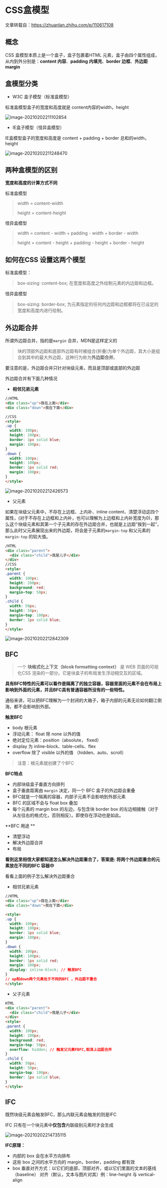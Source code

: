 # CSS盒模型

文章转载自：https://zhuanlan.zhihu.com/p/110617108

## 概念

CSS 盒模型本质上是一个盒子，盒子包裹着HTML 元素，盒子由四个属性组成，从内到外分别是：**content 内容**、**padding 内填充**、**border 边框**、**外边距 margin**



## 盒模型分类

- W3C 盒子模型（标准盒模型）

标准盒模型盒子的宽度和高度就是 content内容的width，height

![image-20210202211102854](../../.vuepress/public/image/css/image-20210202211102854.png)



- IE盒子模型（怪异盒模型）

IE盒模型盒子的宽度和高度是 content + padding + border 总和的width，height

![image-20210202211248470](../../.vuepress/public/image/css/image-20210202211248470.png)



## 两种盒模型的区别

<b>宽度和高度的计算方式不同</b>

标准盒模型

> width = content-width
>
> height = content-height

怪异盒模型

> width = content - width + padding - width + border - width
>
> height = content - height + padding - height + border - height



## 如何在CSS 设置这两个模型

标准盒模型：

> box-sizing:  content-box; 在宽度和高度之外绘制元素的内边距和边框。

怪异盒模型

> box-sizing:  border-box;  为元素指定的任何内边距和边框都将在已设定的宽度和高度内进行绘制。



## 外边距合并

所谓外边距合并，指的是`margin` 合并，MDN是这样定义的

> 块的顶部外边距和底部外边距有时被组合(折叠)为单个外边距，其大小是组合到其中的最大外边距，这种行为称为**外边距合并**。

要注意的是，外边距合并只针对块级元素，而且是顶部或底部的外边距

外边距合并有下面几种情况

-  **相邻兄弟元素**

```html
//HTML
<div class="up">我在上面</div>
<div class="down">我在下面</div>

//CSS
<style>
.up {
  width: 100px;
  height: 100px;
  border: 1px solid blue;
  margin: 100px;
}
.down {
  width: 100px;
  height: 100px;
  border: 1px solid red;
  margin: 100px;
}
</style>
```

![image-20210202212426573](../../.vuepress/public/image/css/image-20210202212426573.png)

- 父元素

如果在块级父元素中，不存在上边框、上内补、inline content、清楚浮动这四个属性，(对于不存在上边框和上内补，也可以理解为上边框和上内补宽度为0)，那么这个块级元素和其第一个子元素的存在外边距合并，也就是上边距”挨到一起“，那么此时父元素展现出来的外边距，将会是子元素的`margin-top` 和父元素的`margin-top` 的较大值。

```html
/HTML
<div class="parent">
  <div class="child">我是儿子</div>
</div>
//CSS
<style>
.parent {
  width: 100px;
  height: 200px;
  background: red;
  margin-top: 50px;
}
.child {
  width: 50px;
  height: 50px;
  margin-top: 100px;
  border: 1px solid blue;
}
</style>
```

![image-20210202212842309](../../.vuepress/public/image/css/image-20210202212842309.png)

## BFC

> 一个 **块格式化上下文（blcok formatting context）** 是 WEB 页面的可视化CSS 渲染的一部分。它是块盒子的布局发生浮动相交互的区域。

**具有BFC特性的元素可以看作是隔离了的独立容器，容器里面的元素不会在布局上影响到外面的元素，并且BFC具有普通容器所没有的一些特性。**

通俗来讲，可以把BFC理解为一个封闭的大箱子，箱子内部的元素无论如何翻江倒海，都不会影响到外部。

**触发BFC**

- body 根元素
- 浮动元素： float 除 none 以外的值
- 绝对定位元素：position（absolute， fixed）
- display 为 inline-block、table-cells、flex
- overflow 除了 visible 以外的值 （hidden、auto、scroll）

> 注意：根元素就创建了个BFC



**BFC特点**

- 内部块级盒子垂直方向排列
- 盒子垂直距离由 `margin` 决定，同一个 BFC 盒子的外边距会重叠
- BFC就是一个隔离的容器，内部子元素不会影响到外部元素
- BFC 的区域不会与 float box 叠加
- 每个元素的 margin box 的左边，与包含块 border box 的左边相接触（对于从左往右的格式化，否则相反）。即使存在浮动也是如此。



**BFC 用途 **

- 清楚浮动
- 解决外边距合并
- 布局

**看到这里相信大家都知道怎么解决外边距重合了，答案是: 将两个外边距重合的元素放在不同的BFC 容器中**

看看上面的例子怎么解决外边距重合

- 相邻兄弟元素

```html
//HTML
<div class="up">我在上面</div>
<div class="down">我在下面</div>

<style>
.up {
  width: 100px;
  height: 100px;
  border: 1px solid blue;
  margin: 100px;
}
.down {
  width: 100px;
  height: 100px;
  border: 1px solid red;
  margin: 100px;
  display: inline-block; // 触发BFC
}
// up和down两个元素处于不同的BFC ，外边距不重合
</style>
```

- 父子元素

```html
HTML
<div class="parent">
  <div class="child">我是儿子</div>
</div>
<style>
.parent {
  width: 100px;
  height: 200px;
  background: red;
  margin-top: 50px;
  overflow: hidden; // 触发父元素FBFC,取消上边距合并
}
.child {
  width: 50px;
  height: 50px;
  margin-top: 100px;
  border: 1px solid blue;
}
</style>
```



## IFC

既然块级元素会触发BFC，那么内联元素会触发的则是IFC

IFC 只有在一个块元素中**仅包含**内联级别元素时才会生成

![image-20210202214735115](../../.vuepress/public/image/css/image-20210202214735115.png)

**IFC原理：**

- 内部的 box 会在水平方向排布
- 这些 box 之间的水平方向的 margin，border，padding 都有效
- box 垂直对齐方式：以它们的底部，顶部对齐，或以它们里面的文本的基线 （baseline） 对齐（默认，文本与图片对其）例：line-height 与 vertical-align



















